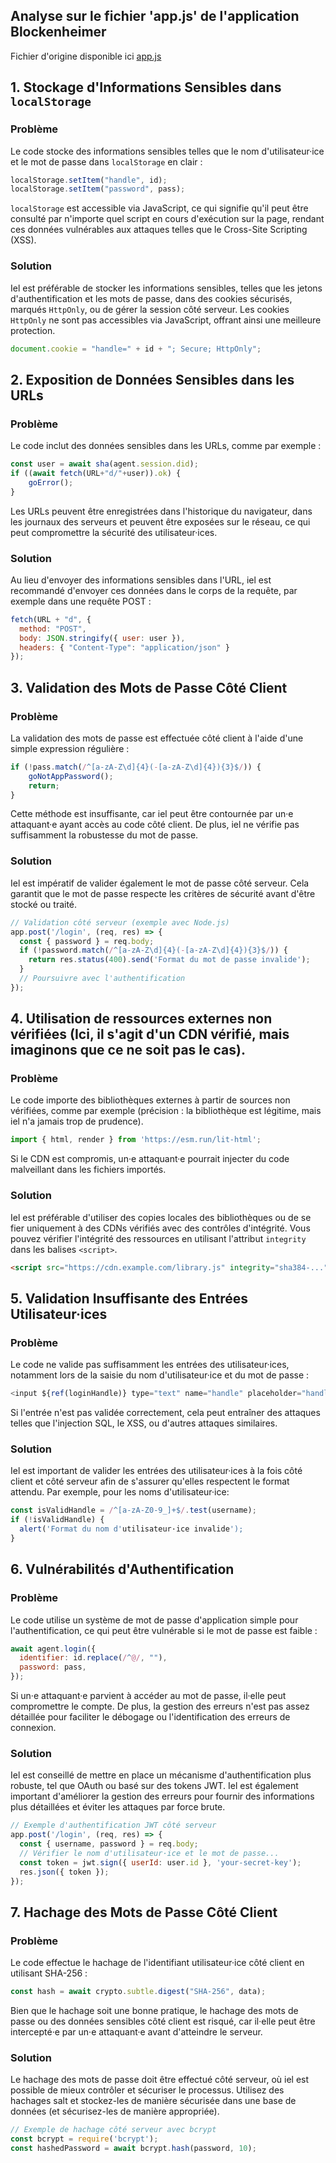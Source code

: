 ## Analyse sur le fichier 'app.js' de l'application Blockenheimer

Fichier d'origine disponible ici [app.js](https://codeberg.org/xormetric/bblock/src/branch/main/src/app.js)

## 1. Stockage d'Informations Sensibles dans `localStorage` 

### Problème
Le code stocke des informations sensibles telles que le nom d'utilisateur·ice et le mot de passe dans `localStorage` en clair :
```javascript
localStorage.setItem("handle", id);
localStorage.setItem("password", pass);
```
`localStorage` est accessible via JavaScript, ce qui signifie qu'il peut être consulté par n'importe quel script en cours d'exécution sur la page, rendant ces données vulnérables aux attaques telles que le Cross-Site Scripting (XSS).

### Solution
Iel est préférable de stocker les informations sensibles, telles que les jetons d'authentification et les mots de passe, dans des cookies sécurisés, marqués `HttpOnly`, ou de gérer la session côté serveur. Les cookies `HttpOnly` ne sont pas accessibles via JavaScript, offrant ainsi une meilleure protection.

```javascript
document.cookie = "handle=" + id + "; Secure; HttpOnly";
```

## 2. Exposition de Données Sensibles dans les URLs

### Problème
Le code inclut des données sensibles dans les URLs, comme par exemple :
```javascript
const user = await sha(agent.session.did);
if ((await fetch(URL+"d/"+user)).ok) {
    goError();
}
```
Les URLs peuvent être enregistrées dans l'historique du navigateur, dans les journaux des serveurs et peuvent être exposées sur le réseau, ce qui peut compromettre la sécurité des utilisateur·ices.

### Solution
Au lieu d'envoyer des informations sensibles dans l'URL, iel est recommandé d'envoyer ces données dans le corps de la requête, par exemple dans une requête POST :
```javascript
fetch(URL + "d", {
  method: "POST",
  body: JSON.stringify({ user: user }),
  headers: { "Content-Type": "application/json" }
});
```

## 3. Validation des Mots de Passe Côté Client

### Problème
La validation des mots de passe est effectuée côté client à l'aide d'une simple expression régulière :
```javascript
if (!pass.match(/^[a-zA-Z\d]{4}(-[a-zA-Z\d]{4}){3}$/)) {
    goNotAppPassword();
    return;
}
```
Cette méthode est insuffisante, car iel peut être contournée par un·e attaquant·e ayant accès au code côté client. De plus, iel ne vérifie pas suffisamment la robustesse du mot de passe.

### Solution
Iel est impératif de valider également le mot de passe côté serveur. Cela garantit que le mot de passe respecte les critères de sécurité avant d'être stocké ou traité.

```javascript
// Validation côté serveur (exemple avec Node.js)
app.post('/login', (req, res) => {
  const { password } = req.body;
  if (!password.match(/^[a-zA-Z\d]{4}(-[a-zA-Z\d]{4}){3}$/)) {
    return res.status(400).send('Format du mot de passe invalide');
  }
  // Poursuivre avec l'authentification
});
```

## 4. Utilisation de ressources externes non vérifiées (Ici, il s'agit d'un CDN vérifié, mais imaginons que ce ne soit pas le cas).

### Problème
Le code importe des bibliothèques externes à partir de sources non vérifiées, comme par exemple (précision : la bibliothèque est légitime, mais iel n'a jamais trop de prudence).
```javascript
import { html, render } from 'https://esm.run/lit-html';
```
Si le CDN est compromis, un·e attaquant·e pourrait injecter du code malveillant dans les fichiers importés.

### Solution
Iel est préférable d'utiliser des copies locales des bibliothèques ou de se fier uniquement à des CDNs vérifiés avec des contrôles d'intégrité. Vous pouvez vérifier l'intégrité des ressources en utilisant l'attribut `integrity` dans les balises `<script>`.

```html
<script src="https://cdn.example.com/library.js" integrity="sha384-..." crossorigin="anonymous"></script>
```

## 5. Validation Insuffisante des Entrées Utilisateur·ices

### Problème
Le code ne valide pas suffisamment les entrées des utilisateur·ices, notamment lors de la saisie du nom d'utilisateur·ice et du mot de passe :
```javascript
<input ${ref(loginHandle)} type="text" name="handle" placeholder="handle">
```
Si l'entrée n'est pas validée correctement, cela peut entraîner des attaques telles que l'injection SQL, le XSS, ou d'autres attaques similaires.

### Solution
Iel est important de valider les entrées des utilisateur·ices à la fois côté client et côté serveur afin de s'assurer qu'elles respectent le format attendu. Par exemple, pour les noms d'utilisateur·ice:
```javascript
const isValidHandle = /^[a-zA-Z0-9_]+$/.test(username);
if (!isValidHandle) {
  alert('Format du nom d'utilisateur·ice invalide');
}
```

## 6. Vulnérabilités d'Authentification

### Problème
Le code utilise un système de mot de passe d'application simple pour l'authentification, ce qui peut être vulnérable si le mot de passe est faible :
```javascript
await agent.login({
  identifier: id.replace(/^@/, ""),
  password: pass,
});
```
Si un·e attaquant·e parvient à accéder au mot de passe, il·elle peut compromettre le compte. De plus, la gestion des erreurs n'est pas assez détaillée pour faciliter le débogage ou l'identification des erreurs de connexion.

### Solution
Iel est conseillé de mettre en place un mécanisme d'authentification plus robuste, tel que OAuth ou basé sur des tokens JWT. Iel est également important d'améliorer la gestion des erreurs pour fournir des informations plus détaillées et éviter les attaques par force brute.


```javascript
// Exemple d'authentification JWT côté serveur
app.post('/login', (req, res) => {
  const { username, password } = req.body;
  // Vérifier le nom d'utilisateur·ice et le mot de passe...
  const token = jwt.sign({ userId: user.id }, 'your-secret-key');
  res.json({ token });
});
```

## 7. Hachage des Mots de Passe Côté Client

### Problème
Le code effectue le hachage de l'identifiant utilisateur·ice côté client en utilisant SHA-256 :
```javascript
const hash = await crypto.subtle.digest("SHA-256", data);
```
Bien que le hachage soit une bonne pratique, le hachage des mots de passe ou des données sensibles côté client est risqué, car il·elle peut être intercepté·e par un·e attaquant·e avant d'atteindre le serveur.

### Solution
Le hachage des mots de passe doit être effectué côté serveur, où iel est possible de mieux contrôler et sécuriser le processus. Utilisez des hachages salt et stockez-les de manière sécurisée dans une base de données (et sécurisez-les de manière appropriée).

```javascript
// Exemple de hachage côté serveur avec bcrypt
const bcrypt = require('bcrypt');
const hashedPassword = await bcrypt.hash(password, 10);
```

